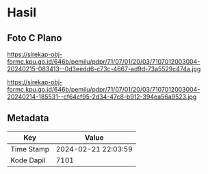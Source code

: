 # Hasil

## Foto C Plano

https://sirekap-obj-formc.kpu.go.id/646b/pemilu/pdpr/71/07/01/20/03/7107012003004-20240215-083413--0d3eedd6-c73c-4667-ad9d-73a5529c474a.jpg

https://sirekap-obj-formc.kpu.go.id/646b/pemilu/pdpr/71/07/01/20/03/7107012003004-20240214-185531--cf64cf95-2d34-47c8-b912-394ea56a9523.jpg


## Metadata

| Key        | Value               |
| ---------- | ------------------- |
| Time Stamp | 2024-02-21 22:03:59 |
| Kode Dapil | 7101                |



